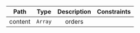|Path|Type|Description|Constraints|
|:--:|:--:|:---------:|:---------:|
|content| `Array` |orders||


